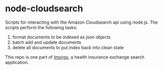 node-cloudsearch
===========

Scripts for interacting with the Amazon Cloudsearch api using node.js. The scripts perform the following tasks:

1. format documents to be indexed as json objects
2. batch add and update documents
3. delete all documents to put index back into clean state

This repo is one part of [Imorgo](https://github.com/scottrice10/imorgo), a health insurance exchange search application.
